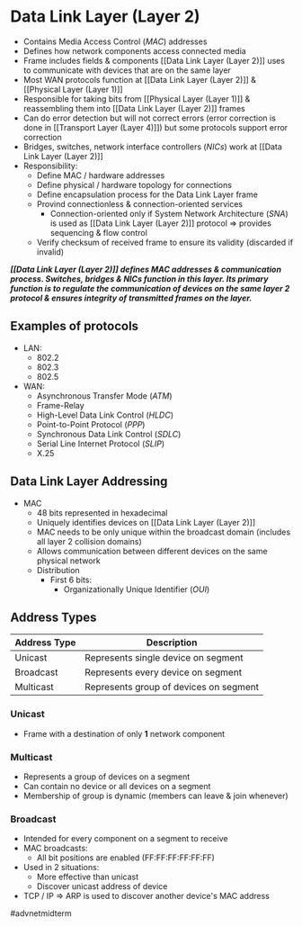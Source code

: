 # Data Link Layer (Layer 2)
- Contains Media Access Control (*MAC*) addresses
- Defines how network components access connected media
- Frame includes fields & components [[Data Link Layer (Layer 2)]] uses to communicate with devices that are on the same layer
- Most WAN protocols function at [[Data Link Layer (Layer 2)]] & [[Physical Layer (Layer 1)]]
- Responsible for taking bits from [[Physical Layer (Layer 1)]] & reassembling them into [[Data Link Layer (Layer 2)]] frames
- Can do error detection but will not correct errors (error correction is done in [[Transport Layer (Layer 4)]]) but some protocols support error correction
- Bridges, switches, network interface controllers (*NICs*) work at [[Data Link Layer (Layer 2)]]
- Responsibility:
	- Define MAC / hardware addresses
	- Define physical / hardware topology for connections
	- Define encapsulation process for the Data Link Layer frame
	- Provind connectionless & connection-oriented services
		- Connection-oriented only if System Network Architecture (*SNA*) is used as [[Data Link Layer (Layer 2)]] protocol => provides sequencing & flow control
	- Verify checksum of received frame to ensure its validity (discarded if invalid)

***[[Data Link Layer (Layer 2)]] defines MAC addresses & communication process. Switches, bridges & NICs function in this layer. Its primary function is to regulate the communication of devices on the same layer 2 protocol & ensures integrity of transmitted frames on the layer.*** 

## Examples of protocols
- LAN:
	- 802.2
	- 802.3
	- 802.5
- WAN:
	- Asynchronous Transfer Mode (*ATM*)
	- Frame-Relay
	- High-Level Data Link Control (*HLDC*)
	- Point-to-Point Protocol (*PPP*)
	- Synchronous Data Link Control (*SDLC*)
	- Serial Line Internet Protocol (*SLIP*)
	- X.25

## Data Link Layer Addressing
- MAC
	- 48 bits represented in hexadecimal
	- Uniquely identifies devices on [[Data Link Layer (Layer 2)]]
	- MAC needs to be only unique within the broadcast domain (includes all layer 2 collision domains)
	- Allows communication between different devices on the same physical network
	- Distribution
		- First 6 bits:
			- Organizationally Unique Identifier (*OUI*)

## Address Types
| Address Type | Description                            |
| ------------ | -------------------------------------- |
| Unicast      | Represents single device on segment    |
| Broadcast    | Represents every device on segment     |
| Multicast    | Represents group of devices on segment | 

### Unicast
- Frame with a destination of only **1** network component

### Multicast
- Represents a group of devices on a segment
- Can contain no device or all devices on a segment
- Membership of group is dynamic (members can leave & join whenever)

### Broadcast
- Intended for every component on a segment to receive
- MAC broadcasts:
	- All bit positions are enabled (FF:FF:FF:FF:FF:FF)
- Used in 2 situations:
	- More effective than unicast
	- Discover unicast address of device
- TCP / IP => ARP is used to discover another device's MAC address

#advnetmidterm 